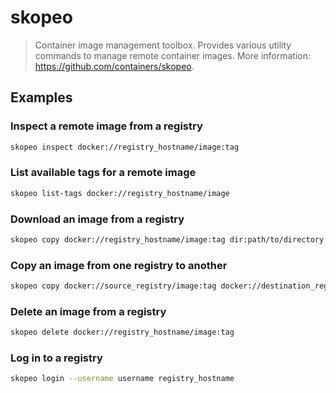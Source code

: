 # skopeo

> Container image management toolbox. Provides various utility commands to manage remote container images. More information: <https://github.com/containers/skopeo>.

## Examples

### Inspect a remote image from a registry

```bash
skopeo inspect docker://registry_hostname/image:tag
```

### List available tags for a remote image

```bash
skopeo list-tags docker://registry_hostname/image
```

### Download an image from a registry

```bash
skopeo copy docker://registry_hostname/image:tag dir:path/to/directory
```

### Copy an image from one registry to another

```bash
skopeo copy docker://source_registry/image:tag docker://destination_registry/image:tag
```

### Delete an image from a registry

```bash
skopeo delete docker://registry_hostname/image:tag
```

### Log in to a registry

```bash
skopeo login --username username registry_hostname
```
